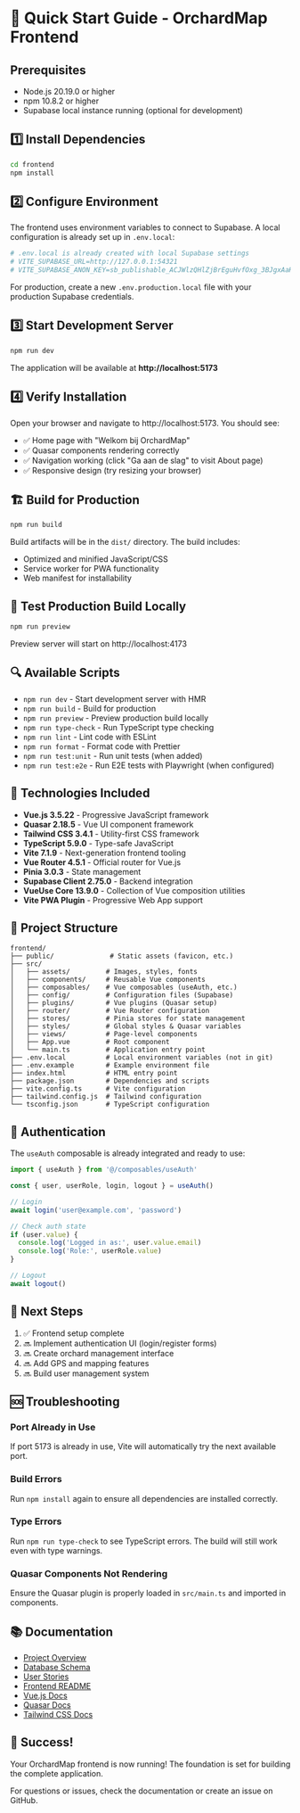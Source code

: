# 🚀 Quick Start Guide - OrchardMap Frontend

## Prerequisites

- Node.js 20.19.0 or higher
- npm 10.8.2 or higher
- Supabase local instance running (optional for development)

## 1️⃣ Install Dependencies

```bash
cd frontend
npm install
```

## 2️⃣ Configure Environment

The frontend uses environment variables to connect to Supabase. A local configuration is already set up in `.env.local`:

```bash
# .env.local is already created with local Supabase settings
# VITE_SUPABASE_URL=http://127.0.0.1:54321
# VITE_SUPABASE_ANON_KEY=sb_publishable_ACJWlzQHlZjBrEguHvfOxg_3BJgxAaH
```

For production, create a new `.env.production.local` file with your production Supabase credentials.

## 3️⃣ Start Development Server

```bash
npm run dev
```

The application will be available at **http://localhost:5173**

## 4️⃣ Verify Installation

Open your browser and navigate to http://localhost:5173. You should see:

- ✅ Home page with "Welkom bij OrchardMap" 
- ✅ Quasar components rendering correctly
- ✅ Navigation working (click "Ga aan de slag" to visit About page)
- ✅ Responsive design (try resizing your browser)

## 🏗️ Build for Production

```bash
npm run build
```

Build artifacts will be in the `dist/` directory. The build includes:
- Optimized and minified JavaScript/CSS
- Service worker for PWA functionality
- Web manifest for installability

## 📱 Test Production Build Locally

```bash
npm run preview
```

Preview server will start on http://localhost:4173

## 🔍 Available Scripts

- `npm run dev` - Start development server with HMR
- `npm run build` - Build for production
- `npm run preview` - Preview production build locally
- `npm run type-check` - Run TypeScript type checking
- `npm run lint` - Lint code with ESLint
- `npm run format` - Format code with Prettier
- `npm run test:unit` - Run unit tests (when added)
- `npm run test:e2e` - Run E2E tests with Playwright (when configured)

## 🎨 Technologies Included

- **Vue.js 3.5.22** - Progressive JavaScript framework
- **Quasar 2.18.5** - Vue UI component framework
- **Tailwind CSS 3.4.1** - Utility-first CSS framework
- **TypeScript 5.9.0** - Type-safe JavaScript
- **Vite 7.1.9** - Next-generation frontend tooling
- **Vue Router 4.5.1** - Official router for Vue.js
- **Pinia 3.0.3** - State management
- **Supabase Client 2.75.0** - Backend integration
- **VueUse Core 13.9.0** - Collection of Vue composition utilities
- **Vite PWA Plugin** - Progressive Web App support

## 📂 Project Structure

```
frontend/
├── public/              # Static assets (favicon, etc.)
├── src/
│   ├── assets/         # Images, styles, fonts
│   ├── components/     # Reusable Vue components
│   ├── composables/    # Vue composables (useAuth, etc.)
│   ├── config/         # Configuration files (Supabase)
│   ├── plugins/        # Vue plugins (Quasar setup)
│   ├── router/         # Vue Router configuration
│   ├── stores/         # Pinia stores for state management
│   ├── styles/         # Global styles & Quasar variables
│   ├── views/          # Page-level components
│   ├── App.vue         # Root component
│   └── main.ts         # Application entry point
├── .env.local          # Local environment variables (not in git)
├── .env.example        # Example environment file
├── index.html          # HTML entry point
├── package.json        # Dependencies and scripts
├── vite.config.ts      # Vite configuration
├── tailwind.config.js  # Tailwind configuration
└── tsconfig.json       # TypeScript configuration
```

## 🔐 Authentication

The `useAuth` composable is already integrated and ready to use:

```typescript
import { useAuth } from '@/composables/useAuth'

const { user, userRole, login, logout } = useAuth()

// Login
await login('user@example.com', 'password')

// Check auth state
if (user.value) {
  console.log('Logged in as:', user.value.email)
  console.log('Role:', userRole.value)
}

// Logout
await logout()
```

## 🎯 Next Steps

1. ✅ Frontend setup complete
2. 🔜 Implement authentication UI (login/register forms)
3. 🔜 Create orchard management interface
4. 🔜 Add GPS and mapping features
5. 🔜 Build user management system

## 🆘 Troubleshooting

### Port Already in Use
If port 5173 is already in use, Vite will automatically try the next available port.

### Build Errors
Run `npm install` again to ensure all dependencies are installed correctly.

### Type Errors
Run `npm run type-check` to see TypeScript errors. The build will still work even with type warnings.

### Quasar Components Not Rendering
Ensure the Quasar plugin is properly loaded in `src/main.ts` and imported in components.

## 📚 Documentation

- [Project Overview](../docs/project-overview.md)
- [Database Schema](../docs/database-schema.md)
- [User Stories](../docs/user-stories.md)
- [Frontend README](./frontend/README.md)
- [Vue.js Docs](https://vuejs.org/)
- [Quasar Docs](https://quasar.dev/)
- [Tailwind CSS Docs](https://tailwindcss.com/)

## 🎉 Success!

Your OrchardMap frontend is now running! The foundation is set for building the complete application.

For questions or issues, check the documentation or create an issue on GitHub.
